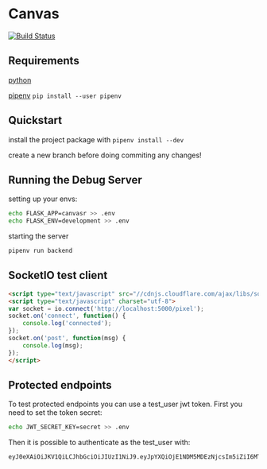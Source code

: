 # Canvas

[![Build Status](https://travis-ci.com/Muttsu/canvas.svg?token=bSsqeeizRAWGzy6Uyas7&branch=master)](https://travis-ci.com/Muttsu/canvas)

## Requirements

[python](https://www.python.org/)

[pipenv](https://pipenv.readthedocs.io/en/latest/install) `pip install --user pipenv`

## Quickstart

install the project package with `pipenv install --dev`

create a new branch before doing commiting any changes!

## Running the Debug Server

setting up your envs:

```bash
echo FLASK_APP=canvasr >> .env
echo FLASK_ENV=development >> .env
```

starting the server

``` bash
pipenv run backend
```

## SocketIO test client

```html
<script type="text/javascript" src="//cdnjs.cloudflare.com/ajax/libs/socket.io/1.3.6/socket.io.min.js"></script>
<script type="text/javascript" charset="utf-8">
var socket = io.connect('http://localhost:5000/pixel');
socket.on('connect', function() {
    console.log('connected');
});
socket.on('post', function(msg) {
    console.log(msg);
});
</script>
```

## Protected endpoints

To test protected endpoints you can use a test_user jwt token.
First you need to set the token secret:
```bash
echo JWT_SECRET_KEY=secret >> .env
```
Then it is possible to authenticate as the test_user with:

```
eyJ0eXAiOiJKV1QiLCJhbGciOiJIUzI1NiJ9.eyJpYXQiOjE1NDM5MDEzNjcsIm5iZiI6MTU0MzkwMTM2NywianRpIjoiMzg2NzE3ODktZTg0Mi00YzE1LWI1NWQtNzgzM2E4YTU3NDU5Iiwic3ViIjoidGVzdF91c2VyIiwiZnJlc2giOmZhbHNlLCJ0eXBlIjoiYWNjZXNzIn0.WupvIPQS_epmqfOA5Q7Oku4VpLRnp7ax4aEKwhULUdQ
```